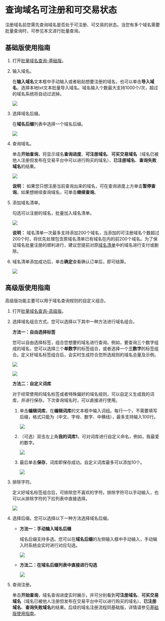 # 查询域名可注册和可交易状态

注册域名前您需先查询域名是否处于可注册、可交易的状态。当您有多个域名需要批量查询时，可参见本文进行批量查询。

## 基础版使用指南

1.  打开[批量域名查询-基础版](https://check.aliyun.com/domain/bulk-search/basic.htm)。
2.  输入域名。

    在**输入域名**文本框中手动输入或者粘贴想要注册的域名，也可以单击**导入域名**，选择本地txt文本批量导入域名。域名输入个数最大支持1000个/次，超过的域名系统将自动过滤掉。

    ![](https://static-aliyun-doc.oss-accelerate.aliyuncs.com/assets/img/zh-CN/9549649951/p38091.png)

3.  选择域名后缀。

    在**域名后缀**列表中选择一个域名后缀。

    ![](https://static-aliyun-doc.oss-accelerate.aliyuncs.com/assets/img/zh-CN/9549649951/p38092.png)

4.  查询域名。

    单击**开始查询**，将显示域名**查询进度**、**可注册域名**、**可买交易域名**（域名已被他人注册但发布在交易平台中可以进行购买的域名）、**已注册域名**、**查询失败域名**的结果。

    ![](https://static-aliyun-doc.oss-accelerate.aliyuncs.com/assets/img/zh-CN/0649649951/p38093.png)

    **说明：** 如果您只想注册当前查询出来的域名，可在查询进度上方单击**暂停查询**。如果想继续查询域名，可单击**继续查询**。

5.  添加域名清单。

    勾选可以注册的域名，批量加入域名清单。

    ![](https://static-aliyun-doc.oss-accelerate.aliyuncs.com/assets/img/zh-CN/0649649951/p38096.png)

    **说明：** 域名清单一次最多支持添加200个域名，当添加的可注册域名个数超过200个时，将优先处理包含原域名清单已有域名在内的前200个域名。为了保证域名批量注册的顺利进行，建议您提前对原[域名清单](https://netcn.console.aliyun.com/core/buy/commonbuy)中的域名进行支付或删除。

6.  域名清单添加成功后，单击**确定**查看确认订单后，即可结算。

    ![](https://static-aliyun-doc.oss-accelerate.aliyuncs.com/assets/img/zh-CN/0649649951/p38097.png)


## 高级版使用指南

高级版功能主要可以用于域名查询规则的自定义组合。

1.  打开[批量域名查询-高级版](https://check.aliyun.com/domain/bulk-search/advance.htm)。
2.  选择域名组合方式。您可以选择以下其中一种方法进行域名组合。

    **方法一：自由选择标签**

    您可以自由选择标签，组合您想要的域名进行查询。例如，要查询三个数字组成的域名，您可以选择三个**单数字**的标签组合，或者选择一个**三数字**的标签组合。定义好域名标签组合后，会实时生成符合您所选规则的域名总量及示例。

    ![](https://static-aliyun-doc.oss-accelerate.aliyuncs.com/assets/img/zh-CN/0649649951/p38098.png)

    ![](https://static-aliyun-doc.oss-accelerate.aliyuncs.com/assets/img/zh-CN/0649649951/p38099.png)

    **方法二：自定义词库**

    对于经常使用的域名标签或者特殊偏好的域名规则，可以自定义生成我的词库，并进行保存。下次查询域名时，可以直接进行使用。

    1.  单击**编辑词库**，在**编辑词库**的文本框中输入词组。每行一个，不需要填写后缀，格式只能为（中文、字母、数字、中横线），最多支持输入100行。

        ![](https://static-aliyun-doc.oss-accelerate.aliyuncs.com/assets/img/zh-CN/0649649951/p38100.png)

    2.  （可选）双击左上角**我的词库1**，可对词库进行自定义命名，例如，我最爱的数字。

        ![](https://static-aliyun-doc.oss-accelerate.aliyuncs.com/assets/img/zh-CN/0649649951/p38101.png)

    3.  最后单击**保存**，词库即保存成功。自定义词库最多可以添加10个。

        ![](https://static-aliyun-doc.oss-accelerate.aliyuncs.com/assets/img/zh-CN/0649649951/p38102.png)

3.  排除字符。

    定义好域名标签组合后，可排除您不喜欢的字符。排除字符可以手动输入，也可以从排除字符的下拉列表中直接选择。

    ![](https://static-aliyun-doc.oss-accelerate.aliyuncs.com/assets/img/zh-CN/0649649951/p38105.png)

4.  选择后缀。您可以选择以下一种方法选择域名后缀。
    -   **方法一：手动输入域名后缀**

        域名后缀支持多选。您可以在**域名后缀**的左侧输入框中手动输入，手动输入时系统会实时进行对应勾选。

        ![](https://static-aliyun-doc.oss-accelerate.aliyuncs.com/assets/img/zh-CN/0649649951/p38106.png)

    -   **方法二：在域名后缀列表中直接进行勾选**

        ![](https://static-aliyun-doc.oss-accelerate.aliyuncs.com/assets/img/zh-CN/0649649951/p38107.png)

5.  查询注册。

    单击**开始查询**，域名查询进度实时展示，并可分别看到**可注册域名**、**可买交易域名**（域名已被他人注册但发布在交易平台中可以进行购买的域名）、**已注册域名**、**查询失败域名**的结果。后续的域名注册流程同基础版，详情请参见[基础版使用指南](#section_ywz_32h_4gb)。


